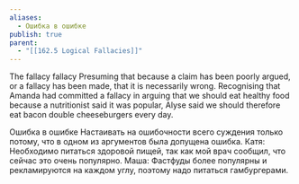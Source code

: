 ```yaml
---
aliases:
  - Ошибка в ошибке
publish: true
parent:
  - "[[162.5 Logical Fallacies]]"
---
```

The fallacy fallacy
Presuming that because a claim has been poorly argued, or a fallacy has been made, that it is necessarily wrong.
Recognising that Amanda had committed a fallacy in arguing that we should eat healthy food because a nutritionist said it was popular, Alyse said we should therefore eat bacon double cheeseburgers every day.

Ошибка в ошибке
Настаивать на ошибочности всего суждения только потому, что в одном из аргументов была допущена ошибка.
Катя: Необходимо питаться здоровой пищей, так как мой врач сообщил, что сейчас это очень популярно.
Маша: Фастфуды более популярны и рекламируются на каждом углу, поэтому надо питаться гамбургерами.